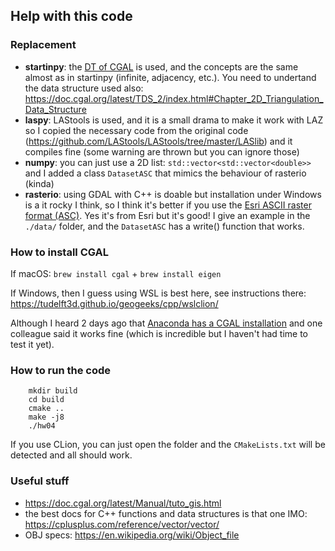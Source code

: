 
## Help with this code

### Replacement

  - **startinpy**: the [DT of CGAL](https://doc.cgal.org/latest/Triangulation_2/index.html#Chapter_2D_Triangulations) is used, and the concepts are the same almost as in startinpy (infinite, adjacency, etc.). You need to undertand the data structure used also: https://doc.cgal.org/latest/TDS_2/index.html#Chapter_2D_Triangulation_Data_Structure
  - **laspy**: LAStools is used, and it is a small drama to make it work with LAZ so I copied the necessary code from the original code (https://github.com/LAStools/LAStools/tree/master/LASlib) and it compiles fine (some warning are thrown but you can ignore those)
  - **numpy**: you can just use a 2D list: `std::vector<std::vector<double>>` and I added a class `DatasetASC` that mimics the behaviour of rasterio (kinda)
  - **rasterio**: using GDAL with C++ is doable but installation under Windows is a it rocky I think, so I think it's better if you use the [Esri ASCII raster format (ASC)](https://desktop.arcgis.com/en/arcmap/10.3/manage-data/raster-and-images/esri-ascii-raster-format.htm). Yes it's from Esri but it's good! I give an example in the `./data/` folder, and the `DatasetASC` has a write() function that works.

### How to install CGAL 

If macOS: `brew install cgal` + `brew install eigen`

If Windows, then I guess using WSL is best here, see instructions there: https://tudelft3d.github.io/geogeeks/cpp/wslclion/

Although I heard 2 days ago that [Anaconda has a CGAL installation](https://anaconda.org/conda-forge/cgal) and one colleague said it works fine (which is incredible but I haven't had time to test it yet).

### How to run the code

```
    mkdir build
    cd build
    cmake ..
    make -j8
    ./hw04
```

If you use CLion, you can just open the folder and the `CMakeLists.txt` will be detected and all should work.

### Useful stuff

  - https://doc.cgal.org/latest/Manual/tuto_gis.html
  - the best docs for C++ functions and data structures is that one IMO: https://cplusplus.com/reference/vector/vector/
  - OBJ specs: https://en.wikipedia.org/wiki/Object_file